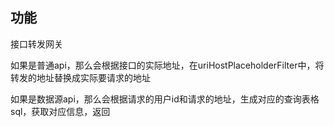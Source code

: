 ## 功能
接口转发网关

如果是普通api，那么会根据接口的实际地址，在uriHostPlaceholderFilter中，将转发的地址替换成实际要请求的地址

如果是数据源api，那么会根据请求的用户id和请求的地址，生成对应的查询表格sql，获取对应信息，返回